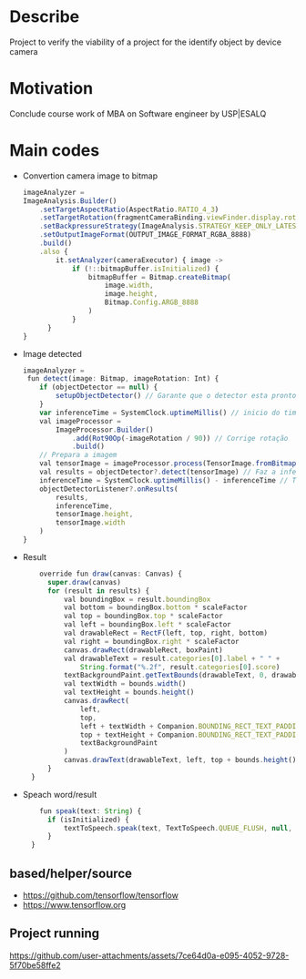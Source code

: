 # Describe
Project to verify the viability of a project for the identify object by device camera

# Motivation
Conclude course work of MBA on Software engineer by USP|ESALQ

# Main codes
- Convertion camera image to bitmap
  ```javascript 
  imageAnalyzer =
  ImageAnalysis.Builder()
      .setTargetAspectRatio(AspectRatio.RATIO_4_3)
      .setTargetRotation(fragmentCameraBinding.viewFinder.display.rotation)
      .setBackpressureStrategy(ImageAnalysis.STRATEGY_KEEP_ONLY_LATEST)
      .setOutputImageFormat(OUTPUT_IMAGE_FORMAT_RGBA_8888)
      .build()
      .also {
          it.setAnalyzer(cameraExecutor) { image ->
              if (!::bitmapBuffer.isInitialized) {
                  bitmapBuffer = Bitmap.createBitmap(
                      image.width,
                      image.height,
                      Bitmap.Config.ARGB_8888
                  )
              }
        }
  }
  ```
- Image detected
    ```javascript 
  imageAnalyzer =
     fun detect(image: Bitmap, imageRotation: Int) {
        if (objectDetector == null) {
            setupObjectDetector() // Garante que o detector esta pronto
        }
        var inferenceTime = SystemClock.uptimeMillis() // inicio do timer
        val imageProcessor =
            ImageProcessor.Builder()
                .add(Rot90Op(-imageRotation / 90)) // Corrige rotação
                .build()
        // Prepara a imagem
        val tensorImage = imageProcessor.process(TensorImage.fromBitmap(image)) 
        val results = objectDetector?.detect(tensorImage) // Faz a inferencia
        inferenceTime = SystemClock.uptimeMillis() - inferenceTime // Tempo
        objectDetectorListener?.onResults(
            results,
            inferenceTime,
            tensorImage.height,
            tensorImage.width
        )
    }
  ```
- Result
  ```javascript 
      override fun draw(canvas: Canvas) {
        super.draw(canvas)
        for (result in results) {
            val boundingBox = result.boundingBox
            val bottom = boundingBox.bottom * scaleFactor
            val top = boundingBox.top * scaleFactor
            val left = boundingBox.left * scaleFactor
            val drawableRect = RectF(left, top, right, bottom)
            val right = boundingBox.right * scaleFactor
            canvas.drawRect(drawableRect, boxPaint)
            val drawableText = result.categories[0].label + " " +
                String.format("%.2f", result.categories[0].score)
            textBackgroundPaint.getTextBounds(drawableText, 0, drawableText.length, bounds)
            val textWidth = bounds.width()
            val textHeight = bounds.height()
            canvas.drawRect(
                left,
                top,
                left + textWidth + Companion.BOUNDING_RECT_TEXT_PADDING,
                top + textHeight + Companion.BOUNDING_RECT_TEXT_PADDING,
                textBackgroundPaint
            )
            canvas.drawText(drawableText, left, top + bounds.height(), textPaint)
        }
    }
  ```
- Speach word/result
  ```javascript 
      fun speak(text: String) {
        if (isInitialized) {
            textToSpeech.speak(text, TextToSpeech.QUEUE_FLUSH, null, null)
        }
    }
  ```

## based/helper/source
- https://github.com/tensorflow/tensorflow
- https://www.tensorflow.org


## Project running

https://github.com/user-attachments/assets/7ce64d0a-e095-4052-9728-5f70be58ffe2


